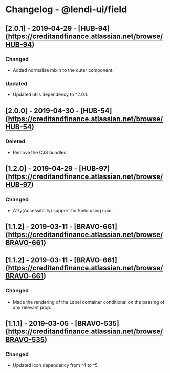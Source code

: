 # Changelog - @lendi-ui/field

## [2.0.1] - 2019-04-29 - [HUB-94] (https://creditandfinance.atlassian.net/browse/HUB-94)
### Changed
- Added normalise mixin to the outer component.
### Updated
- Updated utils dependency to ^2.0.1.

## [2.0.0] - 2019-04-30 - [HUB-54] (https://creditandfinance.atlassian.net/browse/HUB-54)
### Deleted
- Remove the CJS bundles.

## [1.2.0] - 2019-04-29 - [HUB-97] (https://creditandfinance.atlassian.net/browse/HUB-97)
### Changed
- A11y(Accessibility) support for Field using cuid.


## [1.1.2] - 2019-03-11 - [BRAVO-661] (https://creditandfinance.atlassian.net/browse/BRAVO-661)

## [1.1.2] - 2019-03-11 - [BRAVO-661] (https://creditandfinance.atlassian.net/browse/BRAVO-661)
### Changed
- Made the rendering of the Label container conditional on the passing of any relevant prop.

## [1.1.1] - 2019-03-05 - [BRAVO-535] (https://creditandfinance.atlassian.net/browse/BRAVO-535)
### Changed
- Updated icon dependency from ^4 to ^5.